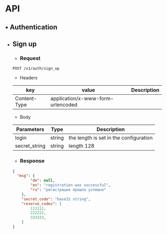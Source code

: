 # API

## • Authentication

- ## Sign up
  - ### Request
  
  ```http
  POST /v1/auth/sign_up
  ```
  
  - Headers
  
  | key | value | Description |
  | - | - | - |
  | Content-Type | application/x-www-form-urlencoded |  | |
  
  - Body
  
  | Parameters | Type | Description |
  | - | - | - |
  | login | string | the length is set in the configuration | |
  | secret_string | string | length 128 | |
  
  - ### Response
  
  ```json
  {
    "msg": {
          "de": null,
          "en": "registration was successful",
          "ru": "регистрация прошла успешно"
      },
      "secret_code": "base32 string",
      "reserve_codes": [
          111111,
          222222,
          333333,
      ]
  }
  ```
